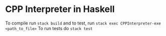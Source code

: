 # CPP Interpreter in Haskell


To compile run `stack build` and to test, run `stack exec CPPInterpreter-exe <path_to_file>`
To run tests do `stack test` 
